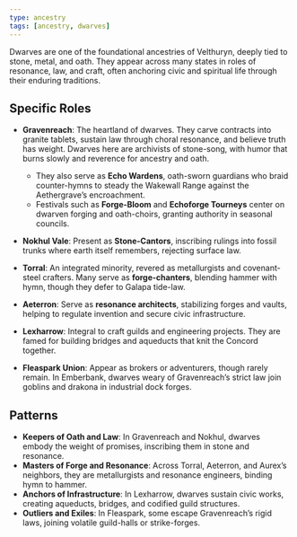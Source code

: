 ```yaml
---
type: ancestry
tags: [ancestry, dwarves]
---
```

Dwarves are one of the foundational ancestries of Velthuryn, deeply tied to stone, metal, and oath. They appear across many states in roles of resonance, law, and craft, often anchoring civic and spiritual life through their enduring traditions.

## Specific Roles

- **Gravenreach**: The heartland of dwarves. They carve contracts into granite tablets, sustain law through choral resonance, and believe truth has weight. Dwarves here are archivists of stone-song, with humor that burns slowly and reverence for ancestry and oath.  
  - They also serve as **Echo Wardens**, oath-sworn guardians who braid counter-hymns to steady the Wakewall Range against the Aethergrave’s encroachment.  
  - Festivals such as **Forge-Bloom** and **Echoforge Tourneys** center on dwarven forging and oath-choirs, granting authority in seasonal councils.  

- **Nokhul Vale**: Present as **Stone-Cantors**, inscribing rulings into fossil trunks where earth itself remembers, rejecting surface law.  

- **Torral**: An integrated minority, revered as metallurgists and covenant-steel crafters. Many serve as **forge-chanters**, blending hammer with hymn, though they defer to Galapa tide-law.  

- **Aeterron**: Serve as **resonance architects**, stabilizing forges and vaults, helping to regulate invention and secure civic infrastructure.  

- **Lexharrow**: Integral to craft guilds and engineering projects. They are famed for building bridges and aqueducts that knit the Concord together.  

- **Fleaspark Union**: Appear as brokers or adventurers, though rarely remain. In Emberbank, dwarves weary of Gravenreach’s strict law join goblins and drakona in industrial dock forges.  

## Patterns
- **Keepers of Oath and Law**: In Gravenreach and Nokhul, dwarves embody the weight of promises, inscribing them in stone and resonance.  
- **Masters of Forge and Resonance**: Across Torral, Aeterron, and Aurex’s neighbors, they are metallurgists and resonance engineers, binding hymn to hammer.  
- **Anchors of Infrastructure**: In Lexharrow, dwarves sustain civic works, creating aqueducts, bridges, and codified guild structures.  
- **Outliers and Exiles**: In Fleaspark, some escape Gravenreach’s rigid laws, joining volatile guild-halls or strike-forges.  
